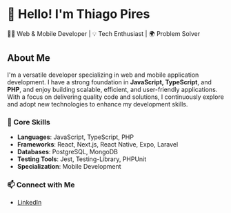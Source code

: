 # 👋 Hello! I'm Thiago Pires

👨‍💻 Web & Mobile Developer | 💡 Tech Enthusiast | 🌍 Problem Solver

## About Me
I'm a versatile developer specializing in web and mobile application development. I have a strong foundation in **JavaScript, TypeScript**, and **PHP**, and enjoy building scalable, efficient, and user-friendly applications. With a focus on delivering quality code and solutions, I continuously explore and adopt new technologies to enhance my development skills.

### 🚀 Core Skills
- **Languages**: JavaScript, TypeScript, PHP
- **Frameworks**: React, Next.js, React Native, Expo, Laravel
- **Databases**: PostgreSQL, MongoDB
- **Testing Tools**: Jest, Testing-Library, PHPUnit
- **Specialization**: Mobile Development

### 📫 Connect with Me
- [LinkedIn](https://www.linkedin.com/in/thiago-pires-03bb1b309/)

